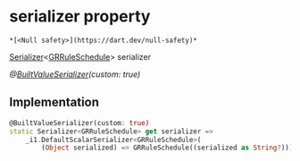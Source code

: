 


# serializer property




    *[<Null safety>](https://dart.dev/null-safety)*




[Serializer](https://pub.dev/documentation/built_value/8.1.2/serializer/Serializer-class.html)&lt;[GRRuleSchedule](../../third_party_yonomi_graphql_schema_schema.docs.schema.gql/GRRuleSchedule-class.md)> serializer
  
_@[BuiltValueSerializer](https://pub.dev/documentation/built_value/8.1.2/built_value/BuiltValueSerializer-class.html)(custom: true)_






## Implementation

```dart
@BuiltValueSerializer(custom: true)
static Serializer<GRRuleSchedule> get serializer =>
    _i1.DefaultScalarSerializer<GRRuleSchedule>(
        (Object serialized) => GRRuleSchedule((serialized as String?)));
```








